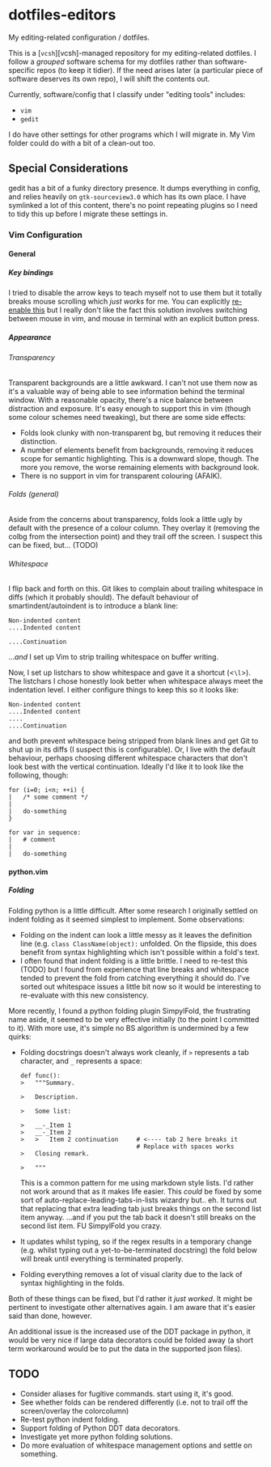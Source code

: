 dotfiles-editors
================

My editing-related configuration / dotfiles.

This is a [`vcsh`][vcsh]-managed repository for my editing-related
dotfiles. I follow a *grouped* software schema for my dotfiles rather
than software-specific repos (to keep it tidier). If the need arises
later (a particular piece of software deserves its own repo), I will
shift the contents out.

Currently, software/config that I classify under "editing tools"
includes:

  -	`vim`
  -	`gedit`

I do have other settings for other programs which I will migrate in.
My Vim folder could do with a bit of a clean-out too.

Special Considerations
----------------------

gedit has a bit of a funky directory presence. It dumps everything in
config, and relies heavily on `gtk-sourceview3.0` which has its own
place. I have symlinked a lot of this content, there's no point
repeating plugins so I need to tidy this up before I migrate these
settings in.

### Vim Configuration

#### General

##### Key bindings

I tried to disable the arrow keys to teach myself not to use them but
it totally breaks mouse scrolling which *just works* for me. You can
explicitly [re-enable this](http://nvie.com/posts/how-i-boosted-my-vim/)
but I really don't like the fact this solution involves switching
between mouse in vim, and mouse in terminal with an explicit button
press.

##### Appearance

###### Transparency

Transparent backgrounds are a little awkward. I can't not use them now
as it's a valuable way of being able to see information behind the
terminal window. With a reasonable opacity, there's a nice balance
between distraction and exposure. It's easy enough to support this in
vim (though some colour schemes need tweaking), but there are some
side effects:

  - Folds look clunky with non-transparent bg, but removing it reduces
	their distinction. 
  - A number of elements benefit from backgrounds, removing it reduces
	scope for semantic highlighting. This is a downward slope, though.
	The more you remove, the worse remaining elements with background
	look.
  - There is no support in vim for transparent colouring (AFAIK).

###### Folds (general)

Aside from the concerns about transparency, folds look a little ugly
by default with the presence of a colour column. They overlay it
(removing the colbg from the intersection point) and they trail off
the screen. I suspect this can be fixed, but... (TODO)


###### Whitespace

I flip back and forth on this. Git likes to complain about trailing
whitespace in diffs (which it probably should). The default behaviour
of smartindent/autoindent is to introduce a blank line:

	Non-indented content
	....Indented content
		
	....Continuation

...*and* I set up Vim to strip trailing whitespace on buffer writing.

Now, I set up listchars to show whitespace and gave it a shortcut
(<`\l`>). The listchars I chose honestly look better when whitespace
always meet the indentation level. I either configure things to keep
this so it looks like:

	Non-indented content
	....Indented content
	....	
	....Continuation

and both prevent whitespace being stripped from blank lines and get
Git to shut up in its diffs (I suspect this is configurable). Or, I
live with the default behaviour, perhaps choosing different whitespace
characters that don't look best with the vertical continuation.
Ideally I'd like it to look like the following, though:

	for (i=0; i<n; ++i) {
	|   /* some comment */
	|   	
	|   do-something
	}

	for var in sequence:
	|	# comment
	|
	|	do-something
	

#### python.vim

##### Folding

Folding python is a little difficult. After some research I originally
settled on indent folding as it seemed simplest to implement. Some
observations:

  - Folding on the indent can look a little messy as it leaves the
	definition line (e.g. `class ClassName(object):` unfolded. On the
	flipside, this does benefit from syntax highlighting which isn't
	possible within a fold's text.
  - I often found that indent folding is a little brittle. I need to
	re-test this (TODO) but I found from experience that line breaks
	and whitespace tended to prevent the fold from catching everything
	it should do. I've sorted out whitespace issues a little bit now
	so it would be interesting to re-evaluate with this new
	consistency.

More recently, I found a python folding plugin SimpylFold, the
frustrating name aside, it seemed to be very effective initially (to
the point I committed to it). With more use, it's simple no BS
algorithm is undermined by a few quirks:

  - Folding docstrings doesn't always work cleanly, if `>` represents
	a tab character, and `_` represents a space:
		
		def func():
		>   """Summary.
		    
		>   Description.
		
		>	Some list:
		
		>   __-_Item 1
		>   __-_Item 2
		>   >   Item 2 continuation		# <---- tab 2 here breaks it
		                                # Replace with spaces works
		>   Closing remark.
		
		>   """
	
	This is a common pattern for me using markdown style lists. I'd
	rather not work around that as it makes life easier. This *could*
	be fixed by some sort of auto-replace-leading-tabs-in-lists
	wizardry but.. eh. It turns out that replacing that extra leading
	tab just breaks things on the second list item anyway. ...and if
	you put the tab back it doesn't still breaks on the second list
	item. FU SimpylFold you crazy.
  - It updates whilst typing, so if the regex results in a temporary
	change (e.g. whilst typing out a yet-to-be-terminated docstring)
	the fold below will break until everything is terminated properly.
  - Folding everything removes a lot of visual clarity due to the lack
	of syntax highlighting in the folds.

Both of these things can be fixed, but I'd rather it *just worked*. It
might be pertinent to investigate other alternatives again. I am aware
that it's easier said than done, however.

An additional issue is the increased use of the DDT package in 
python, it would be very nice if large data decorators could be 
folded away (a short term workaround would be to put the data in the
supported json files).


TODO
----

  - Consider aliases for fugitive commands. start using it, it's good.
  - See whether folds can be rendered differently (i.e. not to trail
	off the screen/overlay the colorcolumn)
  - Re-test python indent folding.
  - Support folding of Python DDT data decorators.
  - Investigate yet more python folding solutions.
  - Do more evaluation of whitespace management options and settle on
	something.
